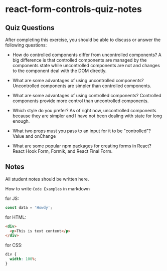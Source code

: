 # react-form-controls-quiz-notes

## Quiz Questions

After completing this exercise, you should be able to discuss or answer the following questions:

- How do controlled components differ from uncontrolled components?
  A big difference is that controlled components are managed by the components state while uncontrolled components are not and changes to the component deal with the DOM directly.

- What are some advantages of using uncontrolled components?
  Uncontrolled components are simpler than controlled components.

- What are some advantages of using controlled components?
  Controlled components provide more control than uncontrolled components.

- Which style do you prefer?
  As of right now, uncontrolled components because they are simpler and I have not been dealing with state for long enough.

- What two props must you pass to an input for it to be "controlled"?
  Value and onChange

- What are some popular npm packages for creating forms in React?
  React Hook Form, Formik, and React Final Form.

## Notes

All student notes should be written here.

How to write `Code Examples` in markdown

for JS:

```javascript
const data = 'Howdy';
```

for HTML:

```html
<div>
  <p>This is text content</p>
</div>
```

for CSS:

```css
div {
  width: 100%;
}
```

